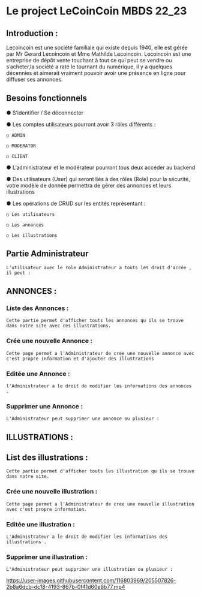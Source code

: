 
# Le project LeCoinCoin MBDS 22_23

## Introduction :

 Lecoincoin est une société familiale qui existe depuis 1940, elle est gérée par Mr Gerard Lecoincoin et Mme Mathilde Lecoincoin.
Lecoincoin est une entreprise de dépôt vente touchant à tout ce qui peut se vendre ou s’acheter,la société a raté le tournant du numérique, il y a quelques décennies et aimerait vraiment pouvoir avoir une présence en ligne pour diffuser ses annonces.


## Besoins fonctionnels

● S’identifier / Se déconnecter

● Les comptes utilisateurs pourront avoir 3 rôles différents :
    
    ○ ADMIN

    ○ MODERATOR
    
    ○ CLIENT

● L’administrateur et le modérateur pourront tous deux accéder au backend
 
● Des utilisateurs (User) qui seront liés à des rôles (Role) pour la sécurité, votre 
modèle de donnée permettra de gérer des annonces et leurs illustrations 

● Les opérations de CRUD sur les entités représentant :

    ○ Les utilisateurs

    ○ Les annonces 

    ○ Les illustrations 


## Partie Administrateur
    L'utilisateur avec le role Administrateur a touts les droit d'accée , il peut :

## ANNONCES :
### Liste des Annonces :

    Cette partie permet d'afficher touts les annonces qu ils se trouve dans notre site avec ces illustrations.

### Crée une nouvelle Annonce :

    Cette page permet a l'Administrateur de cree une nouvelle annonce avec c'est propre information et d'ajouter des illustrations

### Editée une Annonce :

    l'Administrateur a le droit de modifier les informations des annonces .

### Supprimer une Annonce :

    L'Administrateur peut supprimer une annonce ou plusieur :

## ILLUSTRATIONS :
## List des illustrations :

    Cette partie permet d'afficher touts les illustration qu ils se trouve dans notre site.

### Crée une nouvelle illustration :

    Cette page permet a l'Administrateur de cree une nouvelle illustration avec c'est propre information.

### Editée une illustration :

    L'Administrateur a le droit de modifier les informations des illustrations .

### Supprimer une illustration :

    L'Administrateur peut supprimer une illustration ou plusieur :


https://user-images.githubusercontent.com/116803969/205507826-2b8a6dcb-dc18-4193-867b-0f41d60e9b77.mp4

